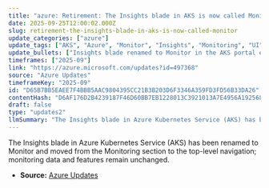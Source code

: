 ```yaml
---
title: "azure: Retirement: The Insights blade in AKS is now called Monitor"
date: 2025-09-25T12:00:02.000Z
slug: retirement-the-insights-blade-in-aks-is-now-called-monitor
update_categories: ["azure"]
update_tags: ["AKS", "Azure", "Monitor", "Insights", "Monitoring", "UI", "Update", "Rename"]
update_bullets: ["Insights blade renamed to Monitor in the AKS portal experience.", "Monitor moved from the Monitoring section to the top-level table of contents for higher visibility.", "No change to the monitoring data, metrics, or features — functionality remains the same.", "No action required from users other than locating the renamed Monitor entry in the top-level navigation."]
timeframes: ["2025-09"]
link: "https://azure.microsoft.com/updates?id=497368"
source: "Azure Updates"
timeframeKey: "2025-09"
id: "D65B7BB5EAEE7F4BBB5AAC9804395CC21B3B203D6F3346A359FD3FD56B33DA26"
contentHash: "D6AF176D2B4239187F46D60BB7EB1228013C3921013A7E4956A1925681E3B5B8"
draft: false
type: "updates2"
llmSummary: "The Insights blade in Azure Kubernetes Service (AKS) has been renamed to Monitor and moved from the Monitoring section to the top-level navigation; monitoring data and features remain unchanged."
---
```


The Insights blade in Azure Kubernetes Service (AKS) has been renamed to Monitor and moved from the Monitoring section to the top-level navigation; monitoring data and features remain unchanged.

- **Source:** [Azure Updates](https://azure.microsoft.com/updates?id=497368)
